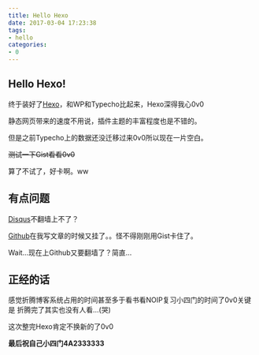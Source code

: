 ```yaml
---
title: Hello Hexo
date: 2017-03-04 17:23:38
tags:
- hello
categories:
- 0
---
```

## Hello Hexo!
终于装好了[Hexo](https://hexo.io)，和WP和Typecho比起来，Hexo深得我心0v0

静态网页带来的速度不用说，插件主题的丰富程度也是不错的。

但是之前Typecho上的数据还没迁移过来0v0所以现在一片空白。

~~测试一下Gist看看0v0~~

算了不试了，好卡啊。ww

## 有点问题
[Disqus](https://disqus.com)不翻墙上不了？

[Github](https://github.com)在我写文章的时候又挂了。。怪不得刚刚用Gist卡住了。

Wait...现在上Github又要翻墙了？简直...

## 正经的话
感觉折腾博客系统占用的时间甚至多于看书看NOIP复习小四门的时间了0v0关键是
折腾完了其实也没有人看...(哭)

这次整完Hexo肯定不换新的了0v0

**最后祝自己小四门4A2333333**
